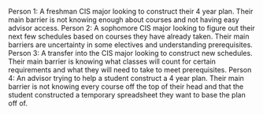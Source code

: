 Person 1: A freshman CIS major looking to construct their 4 year plan. Their main barrier is not knowing enough about courses and not having easy advisor access.
Person 2: A sophomore CIS major looking to figure out their next few schedules based on courses they have already taken. Their main barriers are uncertainty in some electives and understanding prerequisites.
Person 3: A transfer into the CIS major looking to construct new schedules. Their main barrier is knowing what classes will count for certain requirements and what they will need to take to meet prerequisites.
Person 4: An advisor trying to help a student construct a 4 year plan. Their main barrier is not knowing every course off the top of their head and that the student constructed a temporary spreadsheet they want to base the plan off of.
